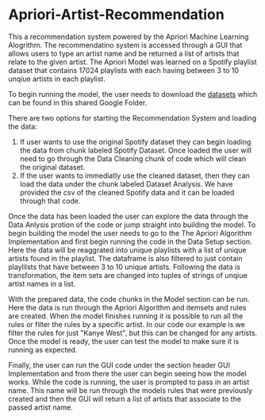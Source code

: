 # Apriori-Artist-Recommendation

This a recommendation system powered by the Apriori Machine Learning Alogrithm. The recommendatino system is accessed through a GUI that allows users to type an artist name and be returned a list of artists that relate to the given artist. The Apriori Model was learned on a Spotify playlist dataset that contains 17024 playlists with each having between 3 to 10 unqiue artists in each playlist. 

To begin running the model, the user needs to download the [datasets](https://drive.google.com/drive/folders/1nVcBvJIye0hD2Qzzpku5_gc2unJLhCxZ?usp=sharing) which can be found in this shared Google Folder. 

There are two options for starting the Recommendation System and loading the data:
1) If user wants to use the original Spotify dataset they can begin loading the data from chunk labeled Spotify Dataset. Once loaded the user will need to go through the Data Cleaning chunk of code which will clean the original dataset. 
2) If the user wants to immediatly use the cleaned dataset, then they can load the data under the chunk labeled Dataset Analysis. We have provided the csv of the cleaned Spotify data and it can be loaded through that code.

Once the data has been loaded the user can explore the data through the Data Anlysis protion of the code or jump straight into building the model. To begin building the model the user needs to go to the The Apriori Algorithm Implementation and first begin running the code in the Data Setup section. Here the data will be reaggrated into unique playlists with a list of unique artists found in the playlist. The dataframe is also filtered to just contain playlilsts that have between 3 to 10 unique artists. Following the data is transformation, the item sets are changed into tuples of strings of unqiue artist names in a list. 

With the prepared data, the code chunks in the Model section can be run. Here the data is run through the Apriori Algorithm and itemsets and rules are created. When the model finishes running it is possible to run all the rules or filter the rules by a specific artist. In our code our example is we filter the rules for just "Kanye West", but this can be changed for any artists. Once the model is ready, the user can test the model to make sure it is running as expected.

Finally, the user can run the GUI code under the section header GUI Implementation and from there the user can begin seeing how the model works. While the code is running, the user is prompted to pass in an artist name. This name will be run through the models rules that were previously created and then the GUI will return a list of artists that associate to the passed artist name. 
